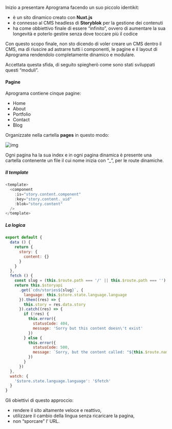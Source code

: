Inizio a presentare Aprograma facendo un suo piccolo identikit:

- è un sito dinamico  creato con **Nuxt.js**
- è connesso al CMS headless di **Storyblok** per la gestione dei contenuti
- ha come obbiettivo finale di essere “infinito”, ovvero di aumentare la sua longevità e poterlo gestire senza dove toccare più il codice

Con questo scopo finale, non sto dicendo di voler creare un CMS dentro il CMS, ma di riuscire ad astrarre tutti i componenti, le pagine e il layout di Aprograma rendendolo completamente dinamico e modulare.

Accettata questa sfida, di seguito spiegherò come sono stati sviluppati questi “moduli”.

#### Pagine

Aprograma contiene cinque pagine:

- Home
- About
- Portfolio
- Contact
- Blog

Organizzate nella cartella **pages** in questo modo:

![img](https://a.storyblok.com/f/106240/476x612/89987f7c20/pages_three.png)

Ogni pagina ha la sua index e in ogni pagina dinamica è presente una cartella contenente un file il cui nome inizia con “_”, per le route dinamiche.

##### Il template

```js
<template>
  <component
    :is="story.content.component"
    :key="story.content._uid"
    :blok="story.content"
  />
</template>
```

##### La logica

```js
export default {
  data () {
    return {
      story: {
        content: {}
      }
    }
  },
  fetch () {
    const slug = (this.$route.path === '/' || this.$route.path === '') ? '/home' : this.$route.path
    return this.$storyapi
      .get(`cdn/stories${slug}`, {
        language: this.$store.state.language.language
      }).then((res) => {
        this.story = res.data.story
      }).catch((res) => {
        if (!res) {
          this.error({
            statusCode: 404,
            message: 'Sorry but this content doesn\'t exist'
          })
        } else {
          this.error({
            statusCode: 500,
            message: `Sorry, but the content called: "${this.$route.name}" has a problem or doesn't exist`
          })
        }
      })
  },
  watch: {
    '$store.state.language.language': '$fetch'
  }
}
```

Gli obiettivi di questo approccio:

 - rendere il sito altamente veloce e reattivo,
 - utilizzare il cambio della lingua senza ricaricare la pagina,
 - non “sporcare” l’ URL.